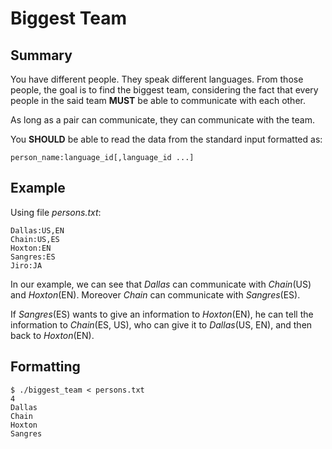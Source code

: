 # Biggest Team

## Summary

You have different people. They speak different languages. From those people,
the goal is to find the biggest team, considering the fact that every people
in the said team **MUST** be able to communicate with each other.

As long as a pair can communicate, they can communicate with the team.

You **SHOULD** be able to read the data from the standard input formatted as:
```
person_name:language_id[,language_id ...]
```

## Example

Using file _persons.txt_:
```
Dallas:US,EN
Chain:US,ES
Hoxton:EN
Sangres:ES
Jiro:JA
```

In our example, we can see that _Dallas_ can communicate with _Chain_(US)
and _Hoxton_(EN). Moreover _Chain_ can communicate with _Sangres_(ES).

If _Sangres_(ES) wants to give an information to _Hoxton_(EN), he can tell the
information to _Chain_(ES, US), who can give it to _Dallas_(US, EN),
and then back to _Hoxton_(EN).

## Formatting

```
$ ./biggest_team < persons.txt
4
Dallas
Chain
Hoxton
Sangres
```
